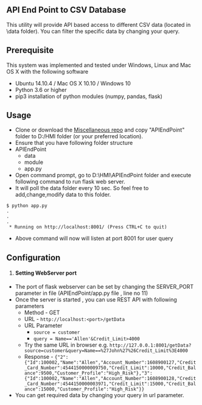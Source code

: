 ## API End Point to CSV Database
This utility will provide API based access to different CSV data (located in \data folder). You can filter the specific data by changing your query.

Prerequisite
-----------
This system was implemented and tested under Windows, Linux and Mac OS X with the following software 

+ Ubuntu 14.10.4 / Mac OS X 10.10 / Windows 10
+ Python 3.6 or higher
+ pip3 installation of python modules (numpy, pandas, flask)


Usage
-----
+ Clone or download the [Miscellaneous repo](https://github.com/hmi-digital/Miscelleinious) and copy "APIEndPoint" folder to D:/HMI folder (or your preferred location).
+ Ensure that you have following folder structure
+ APIEndPoint
	+ data
	+ module
	+ app.py
+ Open command prompt, go to D:\HMI\APIEndPoint folder and execute following command to run flask web server.
+ It will poll the data folder every 10 sec. So feel free to add,change,modify data to this folder.
```
$ python app.py
.
.
.
 * Running on http://localhost:8001/ (Press CTRL+C to quit)
```
+ Above command will now will listen at port 8001 for user query

Configuration
-------------
1. <h4> Setting WebServer port</h4>
+ The port of flask webserver can be set by changing the SERVER_PORT parameter in file (APIEndPoint/app.py file , line no 11)
+ Once the server is started , you can use REST API with following parameters
	+ Method - GET
	+ URL - ```http://localhost:<port>/getData```
	+ URL Parameter
		+ ```source = customer```
		+ ```query = Name=='Allen'&Credit_Limit>4000```
	+ Try the same URL in browser e.g. ```http://127.0.0.1:8001/getData?source=customer&query=Name==%27John%27%26Credit_Limit%3E4000```
	+ Response - ```{"2":{"Id":100002,"Name":"Allen","Account_Number":1608900127,"Credit_Card_Number":4544150000009750,"Credit_Limit":10000,"Credit_Balance":9500,"Customer_Profile":"High_Risk"},"3":{"Id":100002,"Name":"Allen","Account_Number":1608900128,"Credit_Card_Number":4544150000003971,"Credit_Limit":15000,"Credit_Balance":15000,"Customer_Profile":"High_Risk"}}```
+ You can get required data by changing your query in url parameter.
